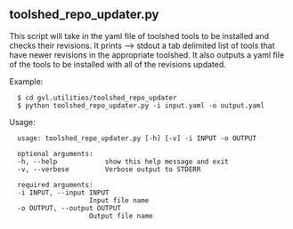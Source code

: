 ## toolshed_repo_updater.py

This script will take in the yaml file of toolshed tools to be installed and checks their revisions. It prints --> stdout a tab delimited list of tools that have newer revisions in the appropriate toolshed. It also outputs a yaml file of the tools to be installed with all of the revisions updated.

Example:

      $ cd gvl.utilities/toolshed_repo_updater
      $ python toolshed_repo_updater.py -i input.yaml -o output.yaml

Usage:

      usage: toolshed_repo_updater.py [-h] [-v] -i INPUT -o OUTPUT

      optional arguments:
      -h, --help            show this help message and exit
      -v, --verbose         Verbose output to STDERR
      
      required arguments:
      -i INPUT, --input INPUT
                        Input file name
      -o OUTPUT, --output OUTPUT
                        Output file name
